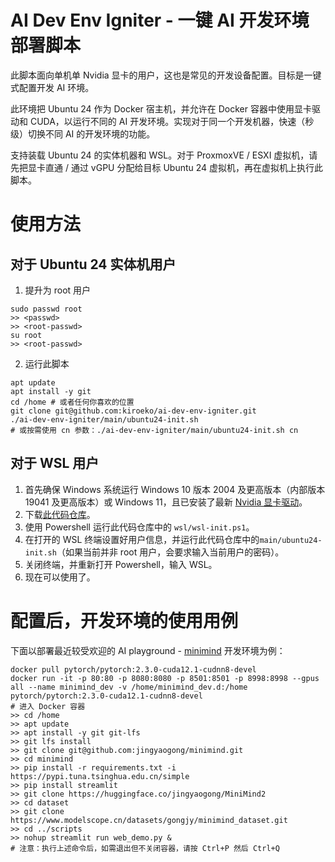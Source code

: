 # AI Dev Env Igniter - 一键 AI 开发环境部署脚本

此脚本面向单机单 Nvidia 显卡的用户，这也是常见的开发设备配置。目标是一键式配置开发 AI 环境。

此环境把 Ubuntu 24 作为 Docker 宿主机，并允许在 Docker 容器中使用显卡驱动和 CUDA，以运行不同的 AI 开发环境。实现对于同一个开发机器，快速（秒级）切换不同 AI 的开发环境的功能。

支持装载 Ubuntu 24 的实体机器和 WSL。对于 ProxmoxVE / ESXI 虚拟机，请先把显卡直通 / 通过 vGPU 分配给目标 Ubuntu 24 虚拟机，再在虚拟机上执行此脚本。

# 使用方法

## 对于 Ubuntu 24 实体机用户
1. 提升为 root 用户
```shell
sudo passwd root
>> <passwd>
>> <root-passwd>
su root
>> <root-passwd>
```
2. 运行此脚本
```shell
apt update
apt install -y git
cd /home # 或者任何你喜欢的位置
git clone git@github.com:kiroeko/ai-dev-env-igniter.git
./ai-dev-env-igniter/main/ubuntu24-init.sh
# 或按需使用 cn 参数：./ai-dev-env-igniter/main/ubuntu24-init.sh cn
```
## 对于 WSL 用户
1. 首先确保 Windows 系统运行 Windows 10 版本 2004 及更高版本（内部版本 19041 及更高版本）或 Windows 11，且已安装了最新 [Nvidia 显卡驱动](https://www.nvidia.cn/drivers/lookup/)。
2. 下载[此代码仓库](https://github.com/kiroeko/ai-dev-env-igniter/archive/refs/heads/main.zip)。
3. 使用 Powershell 运行此代码仓库中的 `wsl/wsl-init.ps1`。
4. 在打开的 WSL 终端设置好用户信息，并运行此代码仓库中的`main/ubuntu24-init.sh`（如果当前并非 root 用户，会要求输入当前用户的密码）。
5. 关闭终端，并重新打开 Powershell，输入 WSL。
6. 现在可以使用了。

# 配置后，开发环境的使用用例

下面以部署最近较受欢迎的 AI playground - [minimind](https://github.com/jingyaogong/minimind) 开发环境为例：
```shell
docker pull pytorch/pytorch:2.3.0-cuda12.1-cudnn8-devel
docker run -it -p 80:80 -p 8080:8080 -p 8501:8501 -p 8998:8998 --gpus all --name minimind_dev -v /home/minimind_dev.d:/home pytorch/pytorch:2.3.0-cuda12.1-cudnn8-devel
# 进入 Docker 容器
>> cd /home
>> apt update
>> apt install -y git git-lfs
>> git lfs install
>> git clone git@github.com:jingyaogong/minimind.git
>> cd minimind
>> pip install -r requirements.txt -i https://pypi.tuna.tsinghua.edu.cn/simple
>> pip install streamlit
>> git clone https://huggingface.co/jingyaogong/MiniMind2
>> cd dataset
>> git clone https://www.modelscope.cn/datasets/gongjy/minimind_dataset.git
>> cd ../scripts
>> nohup streamlit run web_demo.py &
# 注意：执行上述命令后，如需退出但不关闭容器，请按 Ctrl+P 然后 Ctrl+Q
```